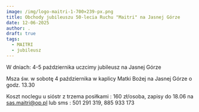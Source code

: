 ```yaml
---
image: /img/logo-maitri-1-700×239-px.png
title: Obchody jubileuszu 50-lecia Ruchu "Maitri" na Jasnej Górze
date: 12-06-2025
author: .
draft: true
tags:
  - MAITRI
  - jubileusz
---
```

W dniach: 4-5 października uczcimy jubileusz na Jasnej Górze

Msza św. w sobotę 4 października w kaplicy Matki Bożej na Jasnej Górze o godz. 13.30  

Koszt noclegu u sióstr z trzema posiłkami : 160 zł/osoba, zapisy do 18.06 na sas.maitri@op.pl  lub sms : 501 291 319,  885 933 173
